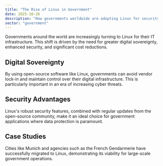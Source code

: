 ```yaml
---
title: "The Rise of Linux in Government"
date: 2025-10-26
description: "How governments worldwide are adopting Linux for security, sovereignty, and cost savings."
sector: "government"
---
```


Governments around the world are increasingly turning to Linux for their IT infrastructure. This shift is driven by the need for greater digital sovereignty, enhanced security, and significant cost reductions.

## Digital Sovereignty

By using open-source software like Linux, governments can avoid vendor lock-in and maintain control over their digital infrastructure. This is particularly important in an era of increasing cyber threats.

## Security Advantages

Linux's robust security features, combined with regular updates from the open-source community, make it an ideal choice for government applications where data protection is paramount.

## Case Studies

Cities like Munich and agencies such as the French Gendarmerie have successfully migrated to Linux, demonstrating its viability for large-scale government operations.
